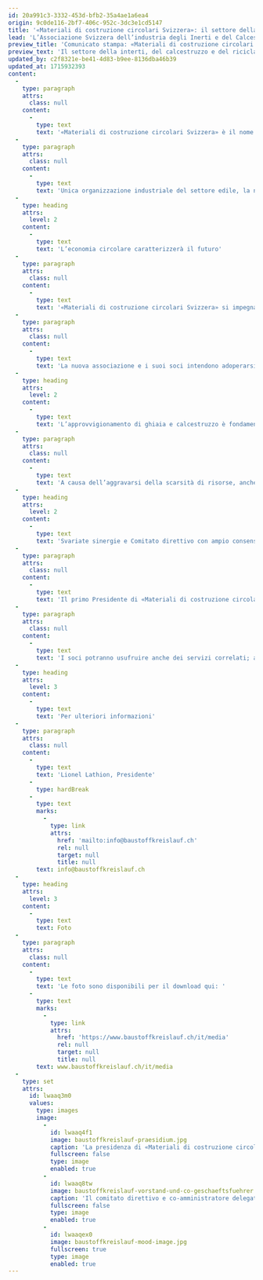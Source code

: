 ```yaml
---
id: 20a991c3-3332-453d-bfb2-35a4ae1a6ea4
origin: 9c0de116-2bf7-406c-952c-3dc3e1cd5147
title: '«Materiali di costruzione circolari Svizzera»: il settore della ghiaia, del calcestruzzo e del riciclaggio unisce le forze in una nuova associazione di categoria.'
lead: 'L’Associazione Svizzera dell’industria degli Inerti e del Calcestruzzo ASIC e l’associazione di categoria asr Riciclaggio materiali costruzione Svizzera hanno deciso di fondersi. Questa fusione in «Materiali di costruzione circolari Svizzera» crea una nuova e solida associazione di categoria con l’intento di contribuire a plasmare il futuro dell’industria svizzera delle costruzioni e del riciclaggio. Priorità dell’associazione sono: la sicurezza dell’approvvigionamento di materie prime minerali nel nostro Paese e la chiusura dei cicli che preservi il valore dei nostri materiali da costruzione.'
preview_title: 'Comunicato stampa: «Materiali di costruzione circolari Svizzera»'
preview_text: 'Il settore della interti, del calcestruzzo e del riciclaggio unisce le forze in una nuova associazione di categoria.'
updated_by: c2f8321e-be41-4d83-b9ee-8136dba46b39
updated_at: 1715932393
content:
  -
    type: paragraph
    attrs:
      class: null
    content:
      -
        type: text
        text: '«Materiali di costruzione circolari Svizzera» è il nome della nuova associazione del settore della ghiaia, del calcestruzzo e del riciclaggio. Nel giorno corrente di fondazione, circa 400 soci hanno formalizzato la fusione dell’Associazione Svizzera dell’industria degli Inerti e del Calcestruzzo ASIC con asr Riciclaggio materiali costruzione Svizzera, dopo che gli stessi soci delle due associazioni hanno dato la loro approvazione alla fusione nelle rispettive assemblee generali. La nuova associazione intende unire le forze comuni, ampliare ulteriormente la propria competenza specialistica, anticipare le sfide future e contribuire attivamente a plasmare il futuro dell’edilizia svizzera.'
  -
    type: paragraph
    attrs:
      class: null
    content:
      -
        type: text
        text: 'Unica organizzazione industriale del settore edile, la nuova associazione rappresenta gli interessi di tutte le parti coinvolte sulla base di un’economia circolare di alta qualità: dall’estrazione al molteplice utilizzo all’interno del ciclo, fino allo stoccaggio. Nel settore dei materiali minerali da costruzione, «Materiali di costruzione circolari Svizzera» presenta sin dalla fondazione un grado di organizzazione superiore all’80 percento e rappresenta più di 1’000 siti di estrazione della ghiaia, stabilimenti per la produzione di calcestruzzo e centri di riciclaggio in Svizzera. In coordinamento con le autorità di pianificazione, l’associazione intende contribuire a creare condizioni quadro che garantiscano l’approvvigionamento sostenibile del settore edile di materie prime e materiali edili minerali, contribuendo altresì alla salvaguardia in futuro dei circa 100’000 posti di lavoro del settore dell’edilizia principale.'
  -
    type: heading
    attrs:
      level: 2
    content:
      -
        type: text
        text: 'L’economia circolare caratterizzerà il futuro'
  -
    type: paragraph
    attrs:
      class: null
    content:
      -
        type: text
        text: '«Materiali di costruzione circolari Svizzera» si impegna per l’utilizzo sostenibile e rispettoso dell’ambiente delle materie prime minerali, in particolare alla luce della crescente scarsità di risorse. L’obiettivo è mantenere i materiali da costruzione all’interno del ciclo, come giustamente si aspettano la società e il mondo politico. Il tema dell’economia circolare, che negli ultimi anni ha plasmato l’economia – in particolare il settore edile – e che in futuro acquisirà una rilevanza ancora maggiore, sarà al centro delle attività dell’associazione. A tal scopo saranno sviluppate tecnologie e metodi innovativi per l’estrazione e il trattamento di materie prime minerali e materiali edili riciclati nel rispetto dell’ambiente. Sarà intensificata la collaborazione tra istituti universitari, enti di ricerca e imprese, creando così un nuovo centro di competenza.'
  -
    type: paragraph
    attrs:
      class: null
    content:
      -
        type: text
        text: 'La nuova associazione e i suoi soci intendono adoperarsi per ridurre la quantità di rifiuti nel settore dei materiali da costruzione con cicli di alta qualità e risanamenti rispettosi dell’ambiente, contribuendo così efficacemente a limitare l’impronta ecologica per una Svizzera sostenibile. In particolare, l’utilizzo di cave di ghiaia come habitat per la fauna e la flora offre un ulteriore potenziale in quest’ottica. Al termine dell’estrazione della ghiaia, le superfici vengono ricoltivate e rinaturate così da riportare la qualità del suolo almeno a quella precedente all’estrazione. In questo modo la natura viene integrata nell’economia circolare in modo spontaneo.'
  -
    type: heading
    attrs:
      level: 2
    content:
      -
        type: text
        text: 'L’approvvigionamento di ghiaia e calcestruzzo è fondamentale per la Svizzera'
  -
    type: paragraph
    attrs:
      class: null
    content:
      -
        type: text
        text: 'A causa dell’aggravarsi della scarsità di risorse, anche la sicurezza dell’approvvigionamento di materie prime minerali e lo smaltimento sicuro dei materiali di demolizione risultanti saranno un tema importante dell’associazione «Materiali di costruzione circolari Svizzera». Le ampie superfici con ubicazione vincolata, di cui necessitano i soci dell’associazione per il trattamento della ghiaia e dei materiali di demolizione, stanno diventando sempre più scarse. Ciò è dovuto all’aumento del numero di disposizioni in materia di tutela e delle esigenze della popolazione in termini di spazi abitativi, di svago e di lavoro. Le difficoltà di approvvigionamento sarebbero irreversibili per la Svizzera. Se le risorse minerarie dovessero esaurirsi a causa del problema delle autorizzazioni, le imprese, il Paese e la sua popolazione si troverebbero ad affrontare un problema fondamentale. L’associazione intende quindi adoperarsi per garantire anche in futuro l’approvvigionamento dei cantieri con materiali da costruzione di alta qualità e che questi siano trattati a regola d’arte per il riutilizzo.'
  -
    type: heading
    attrs:
      level: 2
    content:
      -
        type: text
        text: 'Svariate sinergie e Comitato direttivo con ampio consenso'
  -
    type: paragraph
    attrs:
      class: null
    content:
      -
        type: text
        text: 'Il primo Presidente di «Materiali di costruzione circolari Svizzera» è Lionel Lathion, presidente di Lathion Group SA. L’ingegnere civile dipl. ETH Christoph Duijts, CEO di KIBAG e Stefan Eberhard, titolare di Stefan Eberhard AG, lo affiancano in qualità di Vicepresidenti. Il nuovo Comitato direttivo dell’associazione, composto da 14 membri, ha un ampio sostegno dal punto di vista tecnico e regionale e mira in particolare a intensificare la collaborazione con le associazioni cantonali. L’obiettivo è portare le questioni importanti nella politica e nella società anche a livello locale. Con la fusione delle due associazioni verranno raggruppate anche numerose competenze. Il nuovo Segretariato di «Materiali di costruzione circolari Svizzera» può contare sulla competenza tecnica e sull’esperienza di 19 collaboratrici e collaboratori provenienti dai settori della politica, della tecnica, della natura e del suolo, nonché sulle offerte di formazione.'
  -
    type: paragraph
    attrs:
      class: null
    content:
      -
        type: text
        text: 'I soci potranno usufruire anche dei servizi correlati; allo stesso tempo, il mondo politico e le autorità a livello nazionale, cantonale e regionale avranno a disposizione un punto di riferimento centrale con un elevato livello di competenza tecnica e di capacità di risoluzione dei problemi.'
  -
    type: heading
    attrs:
      level: 3
    content:
      -
        type: text
        text: 'Per ulteriori informazioni'
  -
    type: paragraph
    attrs:
      class: null
    content:
      -
        type: text
        text: 'Lionel Lathion, Presidente'
      -
        type: hardBreak
      -
        type: text
        marks:
          -
            type: link
            attrs:
              href: 'mailto:info@baustoffkreislauf.ch'
              rel: null
              target: null
              title: null
        text: info@baustoffkreislauf.ch
  -
    type: heading
    attrs:
      level: 3
    content:
      -
        type: text
        text: Foto
  -
    type: paragraph
    attrs:
      class: null
    content:
      -
        type: text
        text: 'Le foto sono disponibili per il download qui: '
      -
        type: text
        marks:
          -
            type: link
            attrs:
              href: 'https://www.baustoffkreislauf.ch/it/media'
              rel: null
              target: null
              title: null
        text: www.baustoffkreislauf.ch/it/media
  -
    type: set
    attrs:
      id: lwaaq3m0
      values:
        type: images
        image:
          -
            id: lwaaq4f1
            image: baustoffkreislauf-praesidium.jpg
            caption: 'La presidenza di «Materiali di costruzione circolari Svizzera».'
            fullscreen: false
            type: image
            enabled: true
          -
            id: lwaaq8tw
            image: baustoffkreislauf-vorstand-und-co-geschaeftsfuehrer.jpg
            caption: 'Il comitato direttivo e co-amministratore delegato di «Materiali di costruzione circolari Svizzera».'
            fullscreen: false
            type: image
            enabled: true
          -
            id: lwaaqex0
            image: baustoffkreislauf-mood-image.jpg
            fullscreen: true
            type: image
            enabled: true
---
```

